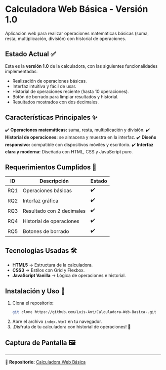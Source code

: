 # **Calculadora Web Básica - Versión 1.0**

Aplicación web para realizar operaciones matemáticas básicas (suma, resta, multiplicación, división) con historial de operaciones.

## **Estado Actual** ✅

Esta es la **versión 1.0** de la calculadora, con las siguientes funcionalidades implementadas:

- Realización de operaciones básicas.
- Interfaz intuitiva y fácil de usar.
- Historial de operaciones reciente (hasta 10 operaciones).
- Botón de borrado para limpiar resultados y historial.
- Resultados mostrados con dos decimales.

## **Características Principales** ✨

✔️ **Operaciones matemáticas:** suma, resta, multiplicación y división.
✔️ **Historial de operaciones:** se almacena y muestra en la interfaz.
✔️ **Diseño responsivo:** compatible con dispositivos móviles y escritorio.
✔️ **Interfaz clara y moderna:** Diseñada con HTML, CSS y JavaScript puro.

## **Requerimientos Cumplidos** 📌

| ID  | Descripción               | Estado |
| --- | ------------------------- | ------ |
| RQ1 | Operaciones básicas       | ✔️     |
| RQ2 | Interfaz gráfica          | ✔️     |
| RQ3 | Resultado con 2 decimales | ✔️     |
| RQ4 | Historial de operaciones  | ✔️     |
| RQ5 | Botones de borrado        | ✔️     |

## **Tecnologías Usadas** 🛠️

- **HTML5** → Estructura de la calculadora.
- **CSS3** → Estilos con Grid y Flexbox.
- **JavaScript Vanilla** → Lógica de operaciones e historial.

## **Instalación y Uso** 🚀

1. Clona el repositorio:
   ```bash
   git clone https://github.com/Luis-Ant/Calculadora-Web-Basica-.git
   ```
2. Abre el archivo `index.html` en tu navegador.
3. ¡Disfruta de tu calculadora con historial de operaciones! 🎉

## **Captura de Pantalla** 🖼️

---

📌 **Repositorio:** [Calculadora Web Básica](https://github.com/Luis-Ant/Calculadora-Web-Basica-)
